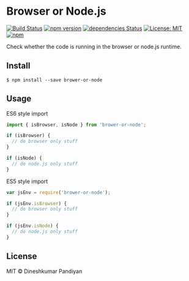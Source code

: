 # Browser or Node.js
[![Build Status](https://travis-ci.org/flexdinesh/browser-or-node.svg?branch=master)](https://travis-ci.org/flexdinesh/browser-or-node)
[![npm version](https://badge.fury.io/js/brower-or-node.svg)](https://www.npmjs.com/package/brower-or-node)
[![dependencies Status](https://david-dm.org/flexdinesh/brower-or-node/status.svg)](https://david-dm.org/flexdinesh/brower-or-node)
[![License: MIT](https://img.shields.io/badge/License-MIT-blue.svg)](https://opensource.org/licenses/MIT)
[![npm](https://img.shields.io/npm/dt/brower-or-node.svg)](https://www.npmjs.com/package/brower-or-node)

Check whether the code is running in the browser or node.js runtime.

## Install

```
$ npm install --save brower-or-node
```

## Usage

ES6 style import
```js
import { isBrowser, isNode } from 'brower-or-node';

if (isBrowser) {
  // do browser only stuff
}

if (isNode) {
  // do node.js only stuff
}

```
ES5 style import
```js
var jsEnv = require('brower-or-node');

if (jsEnv.isBrowser) {
  // do browser only stuff
}

if (jsEnv.isNode) {
  // do node.js only stuff
}

```

## License

MIT © Dineshkumar Pandiyan
